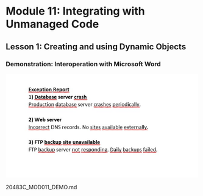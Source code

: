 # Module 11: Integrating with Unmanaged Code

## Lesson 1: Creating and using Dynamic Objects

### Demonstration: Interoperation with Microsoft Word

![](.\img\Captura1.jpg)





20483C_MOD011_DEMO.md

